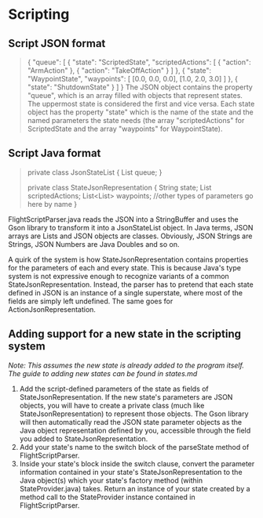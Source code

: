 # Scripting #

## Script JSON format ##

> {
>   "queue": [
>     {
>       "state": "ScriptedState",
>       "scriptedActions": [
>         {
>           "action": "ArmAction"
>         },
>         {
>           "action": "TakeOffAction"
>         }
>       ]
>     },
>     {
>       "state": "WaypointState",
>       "waypoints": [
>         [0.0, 0.0, 0.0],
>         [1.0, 2.0, 3.0]
>       ]
>     },
>     {
>       "state": "ShutdownState"
>     }
>   ]
> }
The JSON object contains the property "queue", which is an array filled with objects that represent states. The uppermost state is considered the first and vice versa. Each state object has the property "state" which is the name of the state and the named parameters the state needs (the array "scriptedActions" for ScriptedState and the array "waypoints" for WaypointState).

## Script Java format ##

> private class JsonStateList {
>     List<StateJsonRepresentation> queue;
>  }
>
> private class StateJsonRepresentation {
>     String state;
>     List<ActionJsonRepresentation> scriptedActions;
>     List<List<Float>> waypoints;
>     //other types of parameters go here by name
> }

FlightScriptParser.java reads the JSON into a StringBuffer and uses the Gson library to transform it into a JsonStateList object. In Java terms, JSON arrays are Lists and JSON objects are classes.  Obviously, JSON Strings are Strings, JSON Numbers are Java Doubles and so on.

A quirk of the system is how StateJsonRepresentation contains properties for the parameters of each and every state. This is because Java's type system is not expressive enough to recognize variants of a common StateJsonRepresentation. Instead, the parser has to pretend that each state defined in JSON is an instance of a single superstate, where most of the fields are simply left undefined. The same goes for ActionJsonRepresentation.

## Adding support for a new state in the scripting system ##

*Note: This assumes the new state is already added to the program itself. The guide to adding new states can be found in states.md*

1. Add the script-defined parameters of the state as fields of StateJsonRepresentation. If the new state's parameters are JSON objects, you will have to create a private class (much like StateJsonRepresentation) to represent those objects. The Gson library will then automatically read the JSON state parameter objects as the Java object representation defined by you, accessible through the field you added to StateJsonRepresentation.
2. Add your state's name to the switch block of the parseState method of FlightScriptParser.
3. Inside your state's block inside the switch clause, convert the parameter information contained in your state's StateJsonRepresentation to the Java object(s) which your state's factory method (within StateProvider.java) takes. Return an instance of your state created by a method call to the StateProvider instance contained in FlightScriptParser.
